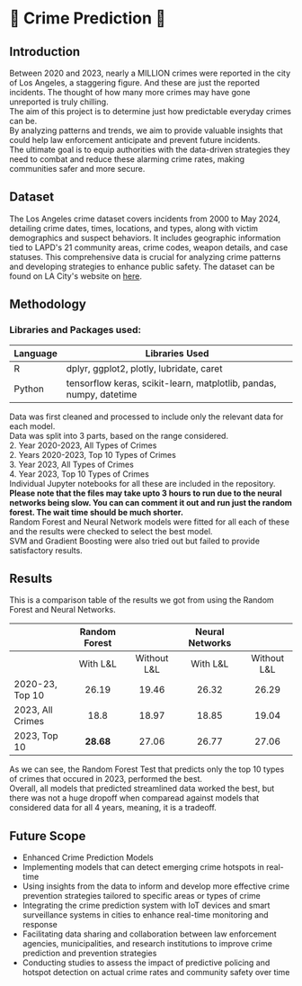 # 👮 Crime Prediction 👮

## Introduction
Between 2020 and 2023, nearly a MILLION crimes were reported in the city of Los Angeles, a staggering figure. And these are just the reported incidents. The thought of how many more crimes may have gone unreported is truly chilling.  
The aim of this project is to determine just how predictable everyday crimes can be.  
By analyzing patterns and trends, we aim to provide valuable insights that could help law enforcement anticipate and prevent future incidents.  
The ultimate goal is to equip authorities with the data-driven strategies they need to combat and reduce these alarming crime rates, making communities safer and more secure.

## Dataset
The Los Angeles crime dataset covers incidents from 2000 to May 2024, detailing crime dates, times, locations, and types, along with victim demographics and suspect behaviors. 
It includes geographic information tied to LAPD's 21 community areas, crime codes, weapon details, and case statuses. This comprehensive data is crucial for analyzing crime patterns and developing strategies to enhance public safety.
The dataset can be found on LA City's website on <a href="https://data.lacity.org/Public-Safety/Crime-Data-from-2020-to-Present/2nrs-mtv8/data">here</a>.

## Methodology
### Libraries and Packages used: 
| Language | Libraries Used |
|----------|----------------|
| R        |dplyr, ggplot2, plotly, lubridate, caret                |
| Python   |tensorflow keras, scikit-learn, matplotlib, pandas, numpy, datetime                |

Data was first cleaned and processed to include only the relevant data for each model.  
Data was split into 3 parts, based on the range considered.  
2. Year 2020-2023, All Types of Crimes  
2. Years 2020-2023, Top 10 Types of Crimes  
3. Year 2023, All Types of Crimes  
4. Year 2023, Top 10 Types of Crimes  
Individual Jupyter notebooks for all these are included in the repository.  
**Please note that the files may take upto 3 hours to run due to the neural networks being slow. You can can comment it out and run just the random forest. The wait time should be much shorter.**  
Random Forest and Neural Network models were fitted for all each of these and the results were checked to select the best model.  
SVM and Gradient Boosting were also tried out but failed to provide satisfactory results.  

## Results
This is a comparison table of the results we got from using the Random Forest and Neural Networks.

|                        | Random Forest                 || Neural Networks                 ||
|------------------------|:-------------:|:--------------:|:---------------:|:--------------:|
|                        | With L&L      | Without L&L    | With L&L        | Without L&L    |
| 2020-23, Top 10        | 26.19         | 19.46          | 26.32           | 26.29          |
| 2023, All Crimes       | 18.8          | 18.97          | 18.85           | 19.04          |
| 2023, Top 10           | **28.68**         | 27.06          | 26.77           | 27.06          |

As we can see, the Random Forest Test that predicts only the top 10 types of crimes that occured in 2023, performed the best.  
Overall, all models that predicted streamlined data worked the best, but there was not a huge dropoff when comparead against models that considered data for all 4 years, meaning, it is a tradeoff.  

## Future Scope
- Enhanced Crime Prediction Models  
- Implementing models that can detect emerging crime hotspots in real-time  
- Using insights from the data to inform and develop more effective crime prevention strategies tailored to specific areas or types of crime  
- Integrating the crime prediction system with IoT devices and smart surveillance systems in cities to enhance real-time monitoring and response  
- Facilitating data sharing and collaboration between law enforcement agencies, municipalities, and research institutions to improve crime prediction and prevention strategies  
- Conducting studies to assess the impact of predictive policing and hotspot detection on actual crime rates and community safety over time
